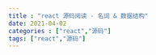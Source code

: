```yaml
---
title : "react 源码阅读 - 名词 & 数据结构"
date: 2021-04-02
categories : ["react","源码"]
tags: ["react","源码"]
---
```

